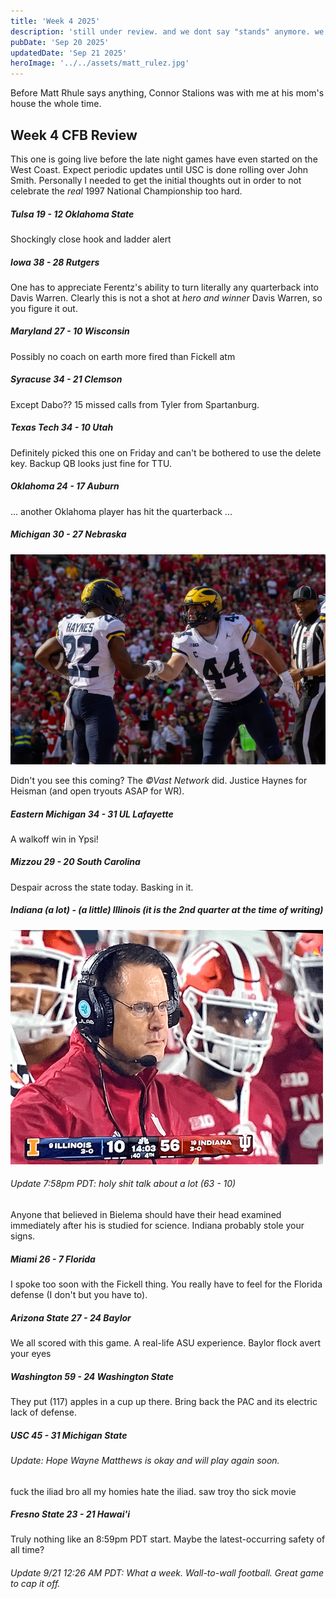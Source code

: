 ```yaml
---
title: 'Week 4 2025'
description: 'still under review. and we dont say "stands" anymore. we used to be a proper country.'
pubDate: 'Sep 20 2025'
updatedDate: 'Sep 21 2025'
heroImage: '../../assets/matt_rulez.jpg'
---
```


Before Matt Rhule says anything, Connor Stalions was with me at his mom's house the whole time.

## Week 4 CFB Review

This one is going live before the late night games have even started on the West Coast. 
Expect periodic updates until USC is done rolling over John Smith. Personally I needed to get the initial thoughts 
out in order to not celebrate the *real* 1997 National Championship too hard.

##### Tulsa 19 - 12 Oklahoma State

Shockingly close hook and ladder alert

##### Iowa 38 - 28 Rutgers

One has to appreciate Ferentz's ability to turn literally any quarterback into Davis Warren. Clearly this is not a 
shot at *hero and winner* Davis Warren, so you figure it out.

##### Maryland 27 - 10 Wisconsin

Possibly no coach on earth more fired than Fickell atm

##### Syracuse 34 - 21 Clemson

Except Dabo?? 15 missed calls from Tyler from Spartanburg.

##### Texas Tech 34 - 10 Utah

Definitely picked this one on Friday and can't be bothered to use the delete key. Backup QB looks just fine for TTU.

##### Oklahoma 24 - 17 Auburn

... another Oklahoma player has hit the quarterback ... 

##### Michigan 30 -  27 Nebraska

![it wasn't that close](../../assets/agreed.webp)

Didn't you see this coming? The *&copy;Vast Network* did. Justice Haynes for Heisman (and open tryouts ASAP for WR). 

##### Eastern Michigan 34 - 31 UL Lafayette

A walkoff win in Ypsi!

##### Mizzou 29 - 20 South Carolina

Despair across the state today. Basking in it.

##### Indiana (a lot) - (a little) Illinois (it is the 2nd quarter at the time of writing)

![keep scoring or else](../../assets/no-filter.png)

###### Update 7:58pm PDT: holy shit talk about a lot (63 - 10)

Anyone that believed in Bielema should have their head examined immediately after his is studied for science. 
Indiana probably stole your signs.

##### Miami 26 - 7 Florida

I spoke too soon with the Fickell thing. You really have to feel for the Florida defense (I don't but you have to).

##### Arizona State 27 - 24 Baylor

We all scored with this game. A real-life ASU experience. Baylor flock avert your eyes

##### Washington 59 - 24 Washington State

They put (117) apples in a cup up there. Bring back the PAC and its electric lack of defense.

##### USC 45 - 31 Michigan State

###### Update: Hope Wayne Matthews is okay and will play again soon.

fuck the iliad bro all my homies hate the iliad. saw troy tho sick movie

##### Fresno State 23 - 21 Hawai'i

Truly nothing like an 8:59pm PDT start. Maybe the latest-occurring safety of all time?


###### Update 9/21 12:26 AM PDT: What a week. Wall-to-wall football. Great game to cap it off.
